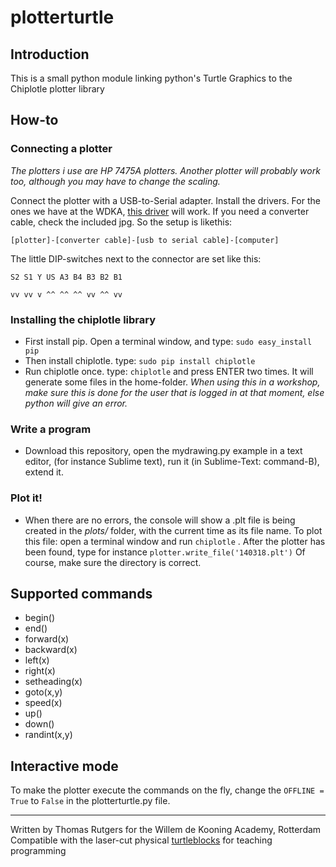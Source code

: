 # plotterturtle

## Introduction

This is a small python module linking python's Turtle Graphics to the Chiplotle plotter library

## How-to

### Connecting a plotter
*The plotters i use are HP 7475A plotters. Another plotter will probably work too, although you may have to change the scaling.*

Connect the plotter with a USB-to-Serial adapter. Install the drivers. For the ones we have at the WDKA, [this driver](http://www.prolific.com.tw/US/ShowProduct.aspx?pcid=41) will work. If you need a converter cable, check the included jpg.
So the setup is likethis:

`[plotter]-[converter cable]-[usb to serial cable]-[computer]`

The little DIP-switches next to the connector are set like this:

`S2 S1 Y US A3 B4 B3 B2 B1`

`vv vv v ^^ ^^ ^^ vv ^^ vv`

### Installing the chiplotle library
* First install pip. Open a terminal window, and type: `sudo easy_install pip`
* Then install chiplotle. type: `sudo pip install chiplotle`
* Run chiplotle once. type: `chiplotle` and press ENTER two times. It will generate some files in the home-folder. *When using this in a workshop, make sure this is done for the user that is logged in at that moment, else python will give an error.*
### Write a program
* Download this repository, open the mydrawing.py example in a text editor, (for instance Sublime text), run it (in Sublime-Text: command-B), extend it.
### Plot it!
* When there are no errors, the console will show a .plt file is being created in the *plots/* folder, with the current time as its file name. To plot this file: open a terminal window and run `chiplotle` . After the plotter has been found, type for instance `plotter.write_file('140318.plt')` Of course, make sure the directory is correct.

## Supported commands
* begin()
* end()
* forward(x)
* backward(x)
* left(x)
* right(x)
* setheading(x)
* goto(x,y)
* speed(x)
* up()
* down()
* randint(x,y)

## Interactive mode

To make the plotter execute the commands on the fly, change the `OFFLINE = True` to `False` in the plotterturtle.py file.

---

Written by Thomas Rutgers for the Willem de Kooning Academy, Rotterdam
Compatible with the laser-cut physical [turtleblocks](http://www.github.com/mywdka/turtleblocks/) for teaching programming
